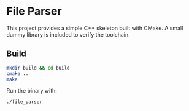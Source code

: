 # File Parser

This project provides a simple C++ skeleton built with CMake. A small dummy library is included to verify the toolchain.

## Build

```bash
mkdir build && cd build
cmake ..
make
```

Run the binary with:

```bash
./file_parser
```
